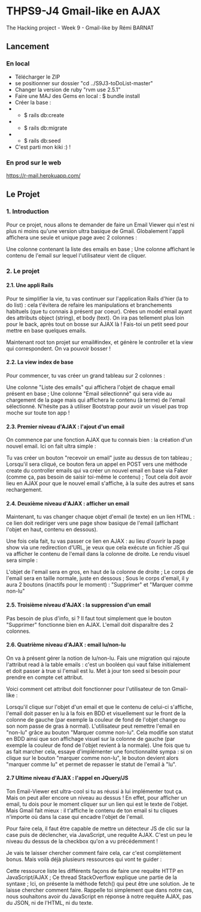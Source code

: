 # THPS9-J4 Gmail-like en AJAX
The Hacking project - Week 9 - Gmail-like
by Rémi BARNAT


## Lancement
### En local
* Télécharger le ZIP
* se positionner sur dossier "cd ../S9J3-toDoList-master"
* Changer la version de ruby "rvm use 2.5.1"
* Faire une MAJ des Gems en local : $ bundle install
* Créer la base : 
* * $ rails db:create
* * $ rails db:migrate
* * $ rails db:seed
* C'est parti mon kiki :) !

### En prod sur le web
https://r-mail.herokuapp.com/


## Le Projet
### 1. Introduction
Pour ce projet, nous allons te demander de faire un Email Viewer qui n'est ni plus ni moins qu'une version ultra basique de Gmail. Globalement l'appli affichera une seule et unique page avec 2 colonnes :

Une colonne contenant la liste des emails en base ;
Une colonne affichant le contenu de l'email sur lequel l'utilisateur vient de cliquer.
### 2. Le projet
#### 2.1. Une appli Rails
Pour te simplifier la vie, tu vas continuer sur l'application Rails d'hier (la to do list) : cela t'évitera de refaire les manipulations et branchements habituels (que tu connais à présent par coeur).
Crées un model email ayant des attributs object (string), et body (text). On ira pas tellement plus loin pour le back, après tout on bosse sur AJAX là ! Fais-toi un petit seed pour mettre en base quelques emails.

Maintenant root ton projet sur email#index, et génère le controller et la view qui correspondent. On va pouvoir bosser !

#### 2.2. La view index de base
Pour commencer, tu vas créer un grand tableau sur 2 colonnes :

Une colonne "Liste des emails" qui affichera l'objet de chaque email présent en base ;
Une colonne "Email sélectionné" qui sera vide au chargement de la page mais qui affichera le contenu (à terme) de l'email sélectionné.
N'hésite pas à utiliser Bootstrap pour avoir un visuel pas trop moche sur toute ton app !

#### 2.3. Premier niveau d'AJAX : l'ajout d'un email
On commence par une fonction AJAX que tu connais bien : la création d'un nouvel email. Ici on fait ultra simple :

Tu vas créer un bouton "recevoir un email" juste au dessus de ton tableau ;
Lorsqu'il sera cliqué, ce bouton fera un appel en POST vers une méthode create du controller emails qui va créer un nouvel email en base via Faker (comme ça, pas besoin de saisir toi-même le contenu) ;
Tout cela doit avoir lieu en AJAX pour que le nouvel email s'affiche, à la suite des autres et sans rechargement.

#### 2.4. Deuxième niveau d'AJAX : afficher un email
Maintenant, tu vas changer chaque objet d'email (le texte) en un lien HTML : ce lien doit rediriger vers une page show basique de l'email (affichant l'objet en haut, contenu en dessous).

Une fois cela fait, tu vas passer ce lien en AJAX : au lieu d'ouvrir la page show via une redirection d'URL, je veux que cela exécute un fichier JS qui va afficher le contenu de l'email dans la colonne de droite. Le rendu visuel sera simple :

L'objet de l'email sera en gros, en haut de la colonne de droite ;
Le corps de l'email sera en taille normale, juste en dessous ;
Sous le corps d'email, il y aura 2 boutons (inactifs pour le moment) : "Supprimer" et "Marquer comme non-lu"

#### 2.5. Troisième niveau d'AJAX : la suppression d'un email
Pas besoin de plus d'info, si ? Il faut tout simplement que le bouton "Supprimer" fonctionne bien en AJAX. L'email doit disparaître des 2 colonnes.

#### 2.6. Quatrième niveau d'AJAX : email lu/non-lu
On va à présent gérer la notion de lu/non-lu. Fais une migration qui rajoute l'attribut read à la table emails : c'est un booléen qui vaut false initialement et doit passer à true si l'email est lu. Met à jour ton seed si besoin pour prendre en compte cet attribut.

Voici comment cet attribut doit fonctionner pour l'utilisateur de ton Gmail-like :

Lorsqu'il clique sur l'objet d'un email et que le contenu de celui-ci s'affiche, l'email doit passer en lu à la fois en BDD et visuellement sur le front de la colonne de gauche (par exemple la couleur de fond de l'objet change ou son nom passe de gras à normal).
L'utilisateur peut remettre l'email en "non-lu" grâce au bouton "Marquer comme non-lu". Cela modifie son statut en BDD ainsi que son affichage visuel sur la colonne de gauche (par exemple la couleur de fond de l'objet revient à la normale).
Une fois que tu as fait marcher cela, essaye d'implémenter une fonctionnalité sympa : si on clique sur le bouton "marquer comme non-lu", le bouton devient alors "marquer comme lu" et permet de repasser le statut de l'email à "lu".

#### 2.7 Ultime niveau d'AJAX : l'appel en JQuery/JS
Ton Email-Viewer est ultra-cool si tu as réussi à lui implémenter tout ça. Mais on peut aller encore un niveau au dessus ! En effet, pour afficher un email, tu dois pour le moment cliquer sur un lien qui est le texte de l'objet. Mais Gmail fait mieux : il t'affiche le contenu de ton email si tu cliques n'importe où dans la case qui encadre l'objet de l'email.

Pour faire cela, il faut être capable de mettre un détecteur JS de clic sur la case puis de déclencher, via JavaScript, une requête AJAX. C'est un peu le niveau du dessus de la checkbox qu'on a vu précédemment !

Je vais te laisser chercher comment faire cela, car c'est complètement bonus. Mais voilà déjà plusieurs ressources qui vont te guider :

Cette ressource liste les différents façons de faire une requête HTTP en JavaScript/AJAX ;
Ce thread StackOverflow explique une partie de la syntaxe ;
Ici, on présente la méthode fetch() qui peut être une solution.
Je te laisse chercher comment faire. Rappelle toi simplement que dans notre cas, nous souhaitons avoir du JavaScript en réponse à notre requête AJAX, pas du JSON, ni de l'HTML, ni du texte.